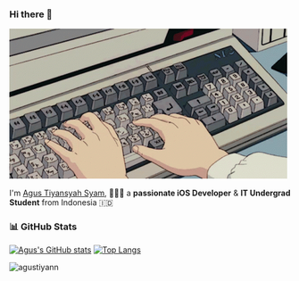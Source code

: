 ### Hi there 👋

![typing](typing.gif)

I'm [Agus Tiyansyah Syam](https://twitter.com/SyamTiyansyah), 👨🏻‍💻 a **passionate iOS Developer** & **IT Undergrad Student** from Indonesia :indonesia:

### :bar_chart: GitHub Stats
[![Agus's GitHub stats](https://github-readme-stats.vercel.app/api?username=agustiyann&show_icons=true&theme=vue&hide_border=true)](https://github.com/anuraghazra/github-readme-stats)
[![Top Langs](https://github-readme-stats.vercel.app/api/top-langs/?username=agustiyann&layout=compact&&theme=vue&hide_border=true)](https://github.com/anuraghazra/github-readme-stats)

<img src="https://komarev.com/ghpvc/?username=agustiyann&label=Provile%20views&color=67C397&style=flat" alt="agustiyann" />
